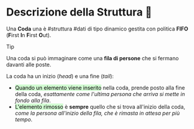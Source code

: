 # Descrizione della Struttura 📃
Una **Coda** una è #struttura #dati di tipo dinamico gestita con politica **FIFO** (**F**irst **I**n **F**irst **O**ut). 

>[!Tip]
>Una coda si può immaginare come una **fila di persone** che si fermano davanti alle poste.

La coda ha un inizio $(head)$ e una fine $(tail)$:
- <mark style="background: #BBFABBA6;">Quando un elemento viene inserito</mark> nella coda, prende posto alla fine della coda, *esattamente come l'ultima persona che arriva si mette in fondo alla fila*.
- <mark style="background: #BBFABBA6;">L'elemento rimosso</mark> è **sempre** quello che si trova all'inizio della coda, *come la persona all'inizio della fila, che è rimasta in attesa per più tempo*.
